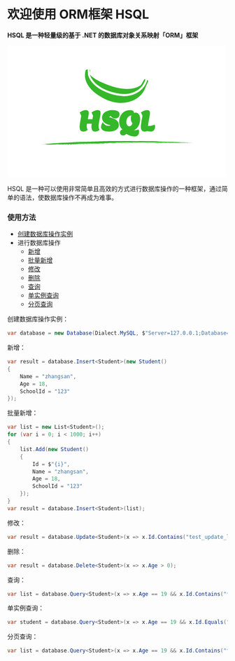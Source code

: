 # 欢迎使用 ORM框架 HSQL

**HSQL 是一种轻量级的基于 .NET 的数据库对象关系映射「ORM」框架**

![markdown](https://github.com/hexu6788/HSQL/blob/master/file/logo-2.png?raw=true "hsql")

HSQL 是一种可以使用非常简单且高效的方式进行数据库操作的一种框架，通过简单的语法，使数据库操作不再成为难事。

### 使用方法
+ <a href="#创建数据库操作实例">创建数据库操作实例</a>
+ 进行数据库操作
    + <a href="#新增">新增</a>
    + <a href="#批量新增">批量新增</a>
    + <a href="#修改">修改</a>
    + <a href="#删除">删除</a>
    + <a href="#查询">查询</a>
    + <a href="#单实例查询">单实例查询</a>
    + <a href="#分页查询">分页查询</a>


<a id="创建数据库操作实例">创建数据库操作实例：</a>
```csharp
var database = new Database(Dialect.MySQL, $"Server=127.0.0.1;Database=test;Uid=root;Pwd=123456;");
```



<a id="新增">新增：</a>
```csharp
var result = database.Insert<Student>(new Student()
{
	Name = "zhangsan",
	Age = 18,
	SchoolId = "123"
});
```

<a id="批量新增">批量新增：</a>
```csharp
var list = new List<Student>();
for (var i = 0; i < 1000; i++)
{
	list.Add(new Student()
	{
		Id = $"{i}",
        Name = "zhangsan",
        Age = 18,
        SchoolId = "123"
	});
}
var result = database.Insert<Student>(list);
```


<a id="修改">修改：</a>
```csharp
var result = database.Update<Student>(x => x.Id.Contains("test_update_list"), new Student() { Age = 19 });
```


<a id="删除">删除：</a>
```csharp
var result = database.Delete<Student>(x => x.Age > 0);
```

<a id="查询">查询：</a>
```csharp
var list = database.Query<Student>(x => x.Age == 19 && x.Id.Contains("test_query_list")).ToList();
```

<a id="单实例查询">单实例查询：</a>
```csharp
var student = database.Query<Student>(x => x.Age == 19 && x.Id.Equals("test_query_single")).FirstOrDefault();
```


<a id="分页查询">分页查询：</a>
```csharp
var list = database.Query<Student>(x => x.Age == 19 && x.Id.Contains("test_query_page_list")).ToList(2, 10);
```




